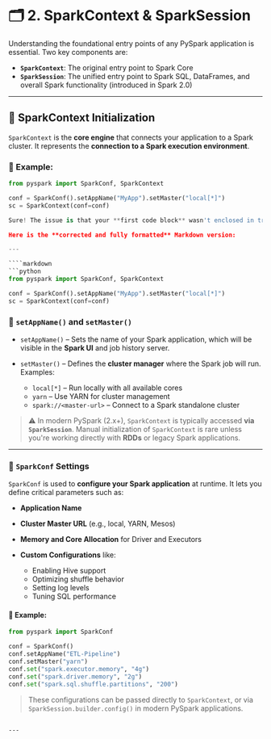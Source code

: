 # 🗂️ 2. SparkContext & SparkSession

Understanding the foundational entry points of any PySpark application is essential. Two key components are:

- **`SparkContext`**: The original entry point to Spark Core
- **`SparkSession`**: The unified entry point to Spark SQL, DataFrames, and overall Spark functionality (introduced in Spark 2.0)

---

## 🔹 SparkContext Initialization

`SparkContext` is the **core engine** that connects your application to a Spark cluster. It represents the **connection to a Spark execution environment**.

### 🔧 Example:
```python
from pyspark import SparkConf, SparkContext

conf = SparkConf().setAppName("MyApp").setMaster("local[*]")
sc = SparkContext(conf=conf)

Sure! The issue is that your **first code block** wasn't enclosed in triple backticks (` ``` `), so Markdown interpreted the rest of the content as part of the code block.

Here is the **corrected and fully formatted** Markdown version:

---

````markdown
```python
from pyspark import SparkConf, SparkContext

conf = SparkConf().setAppName("MyApp").setMaster("local[*]")
sc = SparkContext(conf=conf)
````

### 🔹 `setAppName()` and `setMaster()`

* `setAppName()` – Sets the name of your Spark application, which will be visible in the **Spark UI** and job history server.
* `setMaster()` – Defines the **cluster manager** where the Spark job will run.
  Examples:

  * `local[*]` – Run locally with all available cores
  * `yarn` – Use YARN for cluster management
  * `spark://<master-url>` – Connect to a Spark standalone cluster

> ⚠️ In modern PySpark (2.x+), `SparkContext` is typically accessed **via `SparkSession`**. Manual initialization of `SparkContext` is rare unless you're working directly with **RDDs** or legacy Spark applications.

---

### 🔹 `SparkConf` Settings

`SparkConf` is used to **configure your Spark application** at runtime. It lets you define critical parameters such as:

* **Application Name**
* **Cluster Master URL** (e.g., local, YARN, Mesos)
* **Memory and Core Allocation** for Driver and Executors
* **Custom Configurations** like:

  * Enabling Hive support
  * Optimizing shuffle behavior
  * Setting log levels
  * Tuning SQL performance

#### 🔧 Example:

```python
from pyspark import SparkConf

conf = SparkConf()
conf.setAppName("ETL-Pipeline")
conf.setMaster("yarn")
conf.set("spark.executor.memory", "4g")
conf.set("spark.driver.memory", "2g")
conf.set("spark.sql.shuffle.partitions", "200")
```

> These configurations can be passed directly to `SparkContext`, or via `SparkSession.builder.config()` in modern PySpark applications.

```

---

